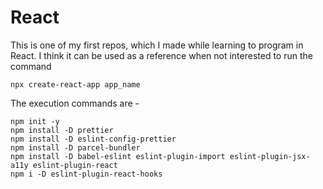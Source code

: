 # React

This is one of my first repos, which I made while learning to program in React. I think it can be used as a reference when not interested to run the command 

```
npx create-react-app app_name
```

The execution commands are - 

```
npm init -y
npm install -D prettier
npm install -D eslint-config-prettier
npm install -D parcel-bundler
npm install -D babel-eslint eslint-plugin-import eslint-plugin-jsx-a11y eslint-plugin-react
npm i -D eslint-plugin-react-hooks
```